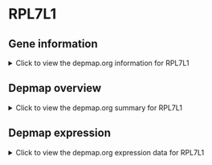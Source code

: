 <h1>RPL7L1</h1>

<h2>Gene information</h2>
<details>
  <summary>Click to view the depmap.org information for RPL7L1</summary>
  <iframe src="https://depmap.org/portal/gene/RPL7L1?tab=about" style="border:none;width:100%;height:800px"></iframe>
</details>

<h2>Depmap overview</h2>
<details>
  <summary>Click to view the depmap.org summary for RPL7L1</summary>
  <iframe src="https://depmap.org/portal/gene/RPL7L1?tab=overview" style="border:none;width:100%;height:800px"></iframe>
</details>

<h2>Depmap expression</h2>
<details>
  <summary>Click to view the depmap.org expression data for RPL7L1</summary>
  <iframe src="https://depmap.org/portal/gene/RPL7L1?tab=characterization" style="border:none;width:100%;height:800px"></iframe>
</details>


<!--
<h2>Reactome Pathway diagram</h2>
<details>
  <summary>Click to view Reactome pathway for RPL7L1</summary>
  PNAME
</details>
-->


